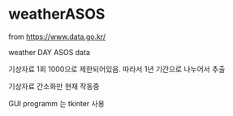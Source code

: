 # weatherASOS

from https://www.data.go.kr/ 

weather DAY ASOS data

기상자료 1회 1000으로 제한되어있음.
따라서 1년 기간으로 나누어서 추출

기상자료 간소화만 현재 작동중

GUI programm 는 tkinter 사용
